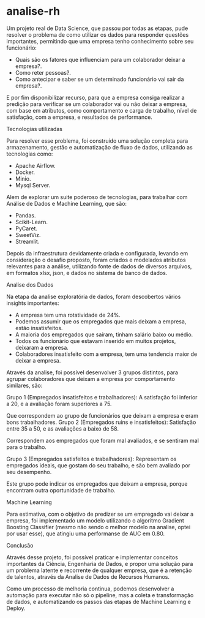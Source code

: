 # analise-rh

Um projeto real de Data Science, que passou por todas as etapas, pude resolver o problema de como utilizar os dados para responder questões importantes, permitindo que uma empresa tenho conhecimento sobre seu funcionário:

* Quais são os fatores que influenciam para um colaborador deixar a empresa?.
* Como reter pessoas?.
* Como antecipar e saber se um determinado funcionário vai sair da empresa?.

E por fim disponibilizar recurso, para que a empresa consiga realizar a predição para verificar se um colaborador vai ou não deixar a empresa, com base em atributos, como comportamento e carga de trabalho, nível de satisfação, com a empresa, e resultados de performance.

Tecnologias utilizadas

Para resolver esse problema, foi construido uma solução completa para armazenamento, gestão e automatização de fluxo de dados, utilizando as tecnologias como:

* Apache Airflow.
* Docker.
* Minio.
* Mysql Server.

Alem de explorar um suite poderoso de tecnologias, para trabalhar com Análise de Dados e Machine Learning, que são:

* Pandas.
* Scikit-Learn.
* PyCaret.
* SweetViz.
* Streamlit.

Depois da infraestrutura devidamente criada e configurada, levando em consideração o desafio proposto, foram criados e modelados atributos relevantes para a análise, utilizando fonte de dados de diversos arquivos, em formatos xlsx, json, e dados no sistema de banco de dados.

Analise dos Dados

Na etapa da analise exploratória de dados, foram descobertos vários insights importantes:

* A empresa tem uma rotatividade de 24%.
* Podemos assumir que os empregados que mais deixam a empresa, estão insatisfeitos.
* A maioria dos empregados que saíram, tinham salário baixo ou médio.
* Todos os funcionário que estavam inserido em muitos projetos, deixaram a empresa.
* Colaboradores insatisfeito com a empresa, tem uma tendencia maior de deixar a empresa.

Através da analise, foi possível desenvolver 3 grupos distintos, para agrupar colaboradores que deixam a empresa por comportamento similares, são:

Grupo 1 (Empregados insatisfeitos e trabalhadores): A satisfação foi inferior a 20, e a avaliação foram superiores a 75.

Que correspondem ao grupo de funcionários que deixam a empresa e eram bons trabalhadores.
Grupo 2 (Empregados ruins e insatisfeitos): Satisfação entre 35 a 50, e as avaliações a baixo de 58.

Correspondem aos empregados que foram mal avaliados, e se sentiram mal para o trabalho.

Grupo 3 (Empregados satisfeitos e trabalhadores): Representam os empregados ideais, que gostam do seu trabalho, e são bem avaliado por seu desempenho.

Este grupo pode indicar os empregados que deixam a empresa, porque encontram outra oportunidade de trabalho.

Machine Learning

Para estimativa, com o objetivo de predizer se um empregado vai deixar a empresa, foi implementado um modelo utilizando o algoritmo Gradient Boosting Classifier (mesmo não sendo o melhor modelo na analise, optei por usar esse), que atingiu uma performanse de AUC em 0.80.

Conclusão

Através desse projeto, foi possível praticar e implementar conceitos importantes da Ciência, Engenharia de Dados, e propor uma solução para um problema latente e recorrente de qualquer empresa, que é a retenção de talentos, através da Analise de Dados de Recursos Humanos.

Como um processo de melhoria continua, podemos desenvolver a automação para executar não só o pipeline, mas a coleta e transformação de dados, e automatizando os passos das etapas de Machine Learning e Deploy.


